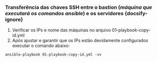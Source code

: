 ### Transferência das chaves SSH entre o bastion (*máquina que executará os comandos ansible*) e os servidores {docsify-ignore}

1. Verificar os IPs e nome das máquinas no arquivo 01-playbook-copy-id.yml
1. Após ajustar e garantir que os IPs estão devidamente configurados executar o comando abaixo:
```
ansible-playbook 01-playbook-copy-id.yml -vv
```
